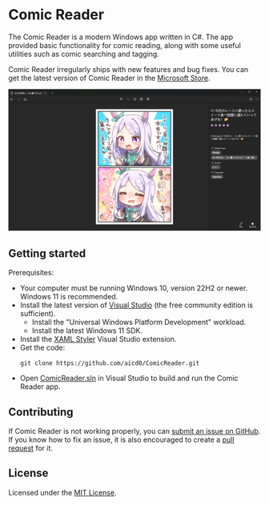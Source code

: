 # Comic Reader
The Comic Reader is a modern Windows app written in C#. The app provided basic functionality for comic reading, along with some useful utilities such as comic searching and tagging.

Comic Reader irregularly ships with new features and bug fixes. You can get the latest version of Comic Reader in the [Microsoft Store](https://www.microsoft.com/store/apps/9NS9FG32DCP5).

![Comic Reader Screenshot](docs/Images/ComicReaderScreenshot.png)

## Getting started
Prerequisites:
- Your computer must be running Windows 10, version 22H2 or newer. Windows 11 is recommended.
- Install the latest version of [Visual Studio](https://developer.microsoft.com/en-us/windows/downloads) (the free community edition is sufficient).
  - Install the "Universal Windows Platform Development" workload.
  - Install the latest Windows 11 SDK.
- Install the [XAML Styler](https://marketplace.visualstudio.com/items?itemName=TeamXavalon.XAMLStyler2022) Visual Studio extension.
- Get the code:
    ```
    git clone https://github.com/aicd0/ComicReader.git
    ```
- Open [ComicReader.sln](src/ComicReader.sln) in Visual Studio to build and run the Comic Reader app.

## Contributing
If Comic Reader is not working properly, you can [submit an issue on GitHub](https://github.com/aicd0/ComicReader/issues/new/choose). If you know how to fix an issue, it is also encouraged to create a [pull request](https://github.com/aicd0/ComicReader/pulls) for it.

## License
Licensed under the [MIT License](./LICENSE).
